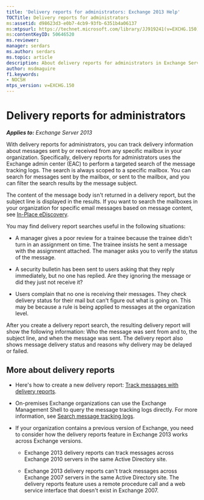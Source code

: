 ```yaml
---
title: 'Delivery reports for administrators: Exchange 2013 Help'
TOCTitle: Delivery reports for administrators
ms:assetid: d98623d3-e0b7-4cb9-93fb-6351b4a06137
ms:mtpsurl: https://technet.microsoft.com/library/JJ919241(v=EXCHG.150)
ms:contentKeyID: 50646520
ms.reviewer: 
manager: serdars
ms.author: serdars
ms.topic: article
description: About delivery reports for administrators in Exchange Server
author: msdmaguire
f1.keywords:
- NOCSH
mtps_version: v=EXCHG.150
---
```


# Delivery reports for administrators

_**Applies to:** Exchange Server 2013_

With delivery reports for administrators, you can track delivery information about messages sent by or received from any specific mailbox in your organization. Specifically, delivery reports for administrators uses the Exchange admin center (EAC) to perform a targeted search of the message tracking logs. The search is always scoped to a specific mailbox. You can search for messages sent by the mailbox, or sent to the mailbox, and you can filter the search results by the message subject.

The content of the message body isn't returned in a delivery report, but the subject line is displayed in the results. If you want to search the mailboxes in your organization for specific email messages based on message content, see [In-Place eDiscovery](../ExchangeOnline/security-and-compliance/in-place-ediscovery/in-place-ediscovery.md).

You may find delivery report searches useful in the following situations:

  - A manager gives a poor review for a trainee because the trainee didn't turn in an assignment on time. The trainee insists he sent a message with the assignment attached. The manager asks you to verify the status of the message.

  - A security bulletin has been sent to users asking that they reply immediately, but no one has replied. Are they ignoring the message or did they just not receive it?

  - Users complain that no one is receiving their messages. They check delivery status for their mail but can't figure out what is going on. This may be because a rule is being applied to messages at the organization level.

After you create a delivery report search, the resulting delivery report will show the following information: Who the message was sent from and to, the subject line, and when the message was sent. The delivery report also shows message delivery status and reasons why delivery may be delayed or failed.

## More about delivery reports

- Here's how to create a new delivery report: [Track messages with delivery reports](track-messages-with-delivery-reports-exchange-2013-help.md).

- On-premises Exchange organizations can use the Exchange Management Shell to query the message tracking logs directly. For more information, see [Search message tracking logs](search-message-tracking-logs-exchange-2013-help.md).

- If your organization contains a previous version of Exchange, you need to consider how the delivery reports feature in Exchange 2013 works across Exchange versions.

  - Exchange 2013 delivery reports can track messages across Exchange 2010 servers in the same Active Directory site.

  - Exchange 2013 delivery reports can't track messages across Exchange 2007 servers in the same Active Directory site. The delivery reports feature uses a remote procedure call and a web service interface that doesn't exist in Exchange 2007.
